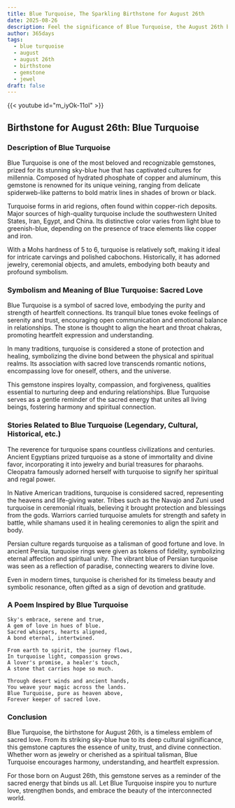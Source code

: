 ```yaml
---
title: Blue Turquoise, The Sparkling Birthstone for August 26th
date: 2025-08-26
description: Feel the significance of Blue Turquoise, the August 26th birthstone symbolizing Sacred love. Let its beauty and meaning brighten your day.
author: 365days
tags:
  - blue turquoise
  - august
  - august 26th
  - birthstone
  - gemstone
  - jewel
draft: false
---
```


{{< youtube id="m_iyOk-11oI" >}}

## Birthstone for August 26th: Blue Turquoise

### Description of Blue Turquoise

Blue Turquoise is one of the most beloved and recognizable gemstones, prized for its stunning sky-blue hue that has captivated cultures for millennia. Composed of hydrated phosphate of copper and aluminum, this gemstone is renowned for its unique veining, ranging from delicate spiderweb-like patterns to bold matrix lines in shades of brown or black.

Turquoise forms in arid regions, often found within copper-rich deposits. Major sources of high-quality turquoise include the southwestern United States, Iran, Egypt, and China. Its distinctive color varies from light blue to greenish-blue, depending on the presence of trace elements like copper and iron.

With a Mohs hardness of 5 to 6, turquoise is relatively soft, making it ideal for intricate carvings and polished cabochons. Historically, it has adorned jewelry, ceremonial objects, and amulets, embodying both beauty and profound symbolism.

### Symbolism and Meaning of Blue Turquoise: Sacred Love

Blue Turquoise is a symbol of sacred love, embodying the purity and strength of heartfelt connections. Its tranquil blue tones evoke feelings of serenity and trust, encouraging open communication and emotional balance in relationships. The stone is thought to align the heart and throat chakras, promoting heartfelt expression and understanding.

In many traditions, turquoise is considered a stone of protection and healing, symbolizing the divine bond between the physical and spiritual realms. Its association with sacred love transcends romantic notions, encompassing love for oneself, others, and the universe.

This gemstone inspires loyalty, compassion, and forgiveness, qualities essential to nurturing deep and enduring relationships. Blue Turquoise serves as a gentle reminder of the sacred energy that unites all living beings, fostering harmony and spiritual connection.

### Stories Related to Blue Turquoise (Legendary, Cultural, Historical, etc.)

The reverence for turquoise spans countless civilizations and centuries. Ancient Egyptians prized turquoise as a stone of immortality and divine favor, incorporating it into jewelry and burial treasures for pharaohs. Cleopatra famously adorned herself with turquoise to signify her spiritual and regal power.

In Native American traditions, turquoise is considered sacred, representing the heavens and life-giving water. Tribes such as the Navajo and Zuni used turquoise in ceremonial rituals, believing it brought protection and blessings from the gods. Warriors carried turquoise amulets for strength and safety in battle, while shamans used it in healing ceremonies to align the spirit and body.

Persian culture regards turquoise as a talisman of good fortune and love. In ancient Persia, turquoise rings were given as tokens of fidelity, symbolizing eternal affection and spiritual unity. The vibrant blue of Persian turquoise was seen as a reflection of paradise, connecting wearers to divine love.

Even in modern times, turquoise is cherished for its timeless beauty and symbolic resonance, often gifted as a sign of devotion and gratitude.

### A Poem Inspired by Blue Turquoise

```
Sky's embrace, serene and true,  
A gem of love in hues of blue.  
Sacred whispers, hearts aligned,  
A bond eternal, intertwined.  

From earth to spirit, the journey flows,  
In turquoise light, compassion grows.  
A lover's promise, a healer's touch,  
A stone that carries hope so much.  

Through desert winds and ancient hands,  
You weave your magic across the lands.  
Blue Turquoise, pure as heaven above,  
Forever keeper of sacred love.
```

### Conclusion

Blue Turquoise, the birthstone for August 26th, is a timeless emblem of sacred love. From its striking sky-blue hue to its deep cultural significance, this gemstone captures the essence of unity, trust, and divine connection. Whether worn as jewelry or cherished as a spiritual talisman, Blue Turquoise encourages harmony, understanding, and heartfelt expression.

For those born on August 26th, this gemstone serves as a reminder of the sacred energy that binds us all. Let Blue Turquoise inspire you to nurture love, strengthen bonds, and embrace the beauty of the interconnected world.